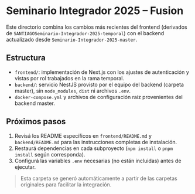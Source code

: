 # Seminario Integrador 2025 – Fusion

Este directorio combina los cambios más recientes del frontend (derivados de `SANTIAGOSeminario-Integrador-2025-temporal`) con el backend actualizado desde `Seminario-Integrador-2025-master`.

## Estructura

- `frontend/`: implementación de Next.js con los ajustes de autenticación y vistas por rol trabajados en la rama temporal.
- `backend/`: servicio NestJS provisto por el equipo del backend (carpeta master), sin `node_modules`, `dist` ni archivos `.env`.
- `docker-compose.yml` y archivos de configuración raíz provenientes del backend master.

## Próximos pasos

1. Revisá los README específicos en `frontend/README.md` y `backend/README.md` para las instrucciones completas de instalación.
2. Restaurá dependencias en cada subproyecto (`npm install` o `pnpm install` según corresponda).
3. Configurá las variables `.env` necesarias (no están incluidas) antes de ejecutar.

> Esta carpeta se generó automáticamente a partir de las carpetas originales para facilitar la integración.
